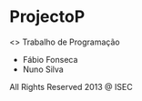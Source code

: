 ProjectoP
=========
<>
Trabalho de Programação

- Fábio Fonseca
- Nuno Silva

All Rights Reserved 2013 @ ISEC
